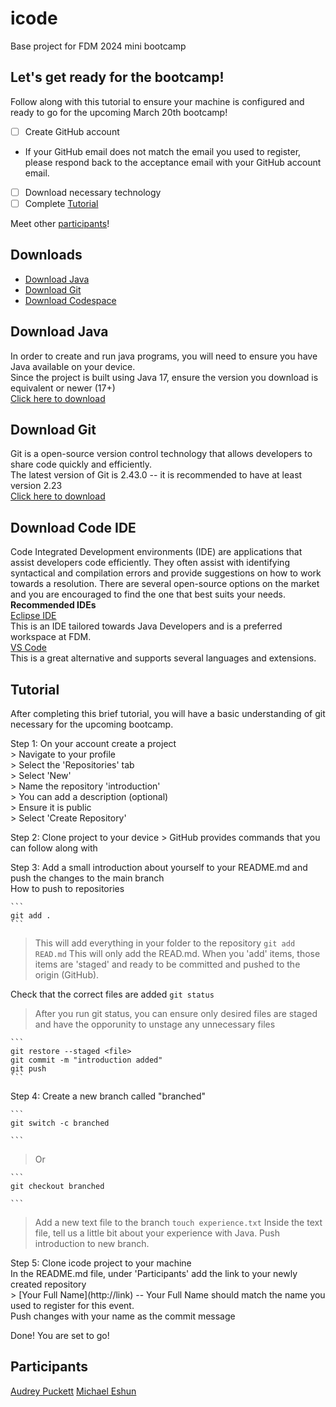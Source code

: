 # icode
Base project for FDM 2024 mini bootcamp

##  Let's get ready for the bootcamp!
Follow along with this tutorial to ensure your machine is configured and ready to go for the upcoming March 20th bootcamp!
- [ ] Create GitHub account
- If your GitHub email does not match the email you used to register, please respond back to the acceptance email with your GitHub account email.  		
- [ ] Download necessary technology
- [ ] Complete [Tutorial](#tutorial)

Meet other [participants](#participants)!

## Downloads
- [Download Java](#download-java)
- [Download Git](#download-git)
- [Download Codespace](#download-code-ide)

## Download Java
In order to create and run java programs, you will need to ensure you have Java available on your device. 
<br /> Since the project is built using Java 17, ensure the version you download is equivalent or newer (17+)
<br/> [Click here to download](https://www.oracle.com/java/technologies/downloads/#java17)

## Download Git
Git is a open-source version control technology that allows developers to share code quickly and efficiently. 
<br /> The latest version of Git is 2.43.0 -- it is recommended to have at least version 2.23
<br /> [Click here to download](https://git-scm.com/)

## Download Code IDE
Code Integrated Development environments (IDE) are applications that assist developers code efficiently. They often assist with identifying syntactical and compilation errors and provide suggestions on how to work towards a resolution. There are several open-source options on the market and you are encouraged to find the one that best suits your needs. 
<br /> **Recommended IDEs**
<br /> [Eclipse IDE](https://www.eclipse.org/downloads/)
<br /> This is an IDE tailored towards Java Developers and is a preferred workspace at FDM.
<br /> [VS Code](https://code.visualstudio.com/download)
<br /> This is a great alternative and supports several languages and extensions. 

## Tutorial
After completing this brief tutorial, you will have a basic understanding of git necessary for the upcoming bootcamp. 

Step 1: On your account create a project 
<br />	> Navigate to your profile
<br />	> Select the 'Repositories' tab
<br />	> Select 'New' 
<br />	> Name the repository 'introduction'
<br />	> You can add a description (optional)
<br />	> Ensure it is public 
<br />	> Select 'Create Repository' 

Step 2: Clone project to your device 
	> GitHub provides commands that you can follow along with

Step 3: Add a small introduction about yourself to your README.md and push the changes to the main branch
<br />	How to push to repositories

	```
	git add .
	```
> This will add everything in your folder to the repository
	```
	git add READ.md
	```
> This will only add the READ.md.
> When you 'add' items, those items are 'staged' and ready to be committed and pushed to the origin (GitHub).

Check that the correct files are added 
	```
	git status
	```
> After you run git status, you can ensure only desired files are staged and have the opporunity to unstage any unnecessary files

	```
	git restore --staged <file>
	git commit -m "introduction added"
	git push
	```

Step 4: Create a new branch called "branched"

	```
	git switch -c branched

	```
 >Or

	```
	git checkout branched

	```
> Add a new text file to the branch
	```
	touch experience.txt
	```
> Inside the text file, tell us a little bit about your experience with Java.
> Push introduction to new branch.

Step 5: Clone icode project to your machine
<br /> In the README.md file, under 'Participants' add the link to your newly created repository
<br />	> \[Your Full Name](http://link) -- Your Full Name should match the name you used to register for this event.
<br /> Push changes with your name as the commit message

Done! You are set to go!

## Participants

[Audrey Puckett](https://github.com/audreypuckett/introduction)
[Michael Eshun](https://github.com/meshun074/Introduction.git)
